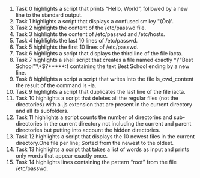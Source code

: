 1. Task 0 highlights a script that prints “Hello, World”, followed by a new line to the standard output.
2. Task 1 highlights a script that displays a confused smiley "(Ôo)'.
3. Task 2 highlights the content of the /etc/passwd file.
4. Task 3 highlights the content of /etc/passwd and /etc/hosts.
5. Task 4 highlights the last 10 lines of /etc/passwd.
6. Task 5 highlights the first 10 lines of /etc/passwd.
7. Task 6 highlights a script that displays the third line of the file iacta.
8. Task 7 highlights a shell script that creates a file named exactly \*\\'"Best School"\'\\*$\?\*\*\*\*\*:) containing the text Best School ending by a new line.
9. Task 8 highlights a script a script that writes into the file ls_cwd_content the result of the command ls -la.
10. Task 9 highlights a script that duplicates the last line of the file iacta.
11. Task 10 highlights a script that deletes all the regular files (not the directories) with a .js extension that are present in the current directory and all its subfolders.
12. Task 11 highlights a script counts the number of directories and sub-directories in the current directory not including the current and parent directories but putting into account the hidden directories.
13. Task 12 highlights a script that displays the 10 newest files in the current directory.One file per line; Sorted from the newest to the oldest.
14. Task 13 highlights a script that takes a list of words as input and prints only words that appear exactly once.
15. Task 14 highlights lines containing the pattern “root” from the file /etc/passwd. 
